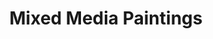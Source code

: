 ---
title: Mixed Media Paintings
description_markdown:
_gallery_date:
permalink: /painting/mixed-media
archive: false
main_image_path: /assets/images/3561-screen-copy.jpg
thumb_crop:
images:
  - image_path: /assets/images/3560abscreen-copy.jpg
    image_title: Playing God
    image_description:
  - image_path: /assets/images/3561-screen-copy.jpg
    image_title:
    image_description:
  - image_path: /assets/images/3564a-screen-copy.jpg
    image_title: The Flower Market
    image_description: |-
      Oil on found wood, collage
      Dimensions: W26 H30 cms (2020)
  - image_path: /assets/images/3574ascreen-copy.jpg
    image_title: Urban Dreams
    image_description:
  - image_path: /assets/images/3576-screen-copy.jpg
    image_title: Urban Dreams (detail 1)
    image_description:
  - image_path: /assets/images/3577-screen-copy.jpg
    image_title: Urban Dreams (detail 2)
    image_description:
  - image_path: /assets/images/3558-screen-copy.jpg
    image_title: The Royal Iris
    image_description:
  - image_path: /assets/images/3559-screen-copy.jpg
    image_title: The Royal Iris (detail)
    image_description:
  - image_path: /assets/images/122-screen-copy.jpg
    image_title: STOP
    image_description: >-
      Oil on wood panel, assemblage

      Dimensions: W57 H37 D20 cms, 2018


      Stop refers to a state of uncertainty in the context of imposed borders.
      It is created using found wood collected from the coast and references the
      kind of sign that maybe found at a railway crossing. There is a sense of
      danger but also a choice..
  - image_path: /assets/images/madi-1-copy-2.jpg
    image_title: Hideaway
    image_description:
  - image_path: /assets/images/mad1-3-copy-2.jpg
    image_title: Hideaway (detail 1)
    image_description:
  - image_path: /assets/images/madi-2-copy-2.jpg
    image_title: Hideaway (detail 2)
    image_description:
_options:
  image_path:
    width: 1200
    height: 1200
    resize_style: contain
    mime_type: image/jpeg
  main_image_path:
    width: 1200
    height: 800
    resize_style: contain
    mime_type: image/jpeg
_comments:
  title: Gallery title
  permalink: Be careful editing this
  main_image_path: Image used to represent your gallery
  images: Add and edit your gallery images here
  image_description: May only be used in the close up of an image
---